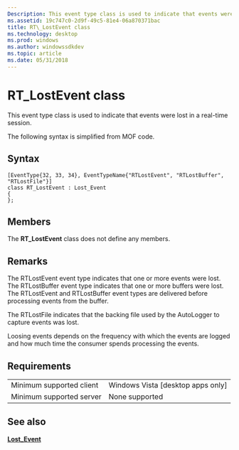 ```yaml
---
Description: This event type class is used to indicate that events were lost in a real-time session. The following syntax is simplified from MOF code.
ms.assetid: 19c747c0-2d9f-49c5-81e4-06a870371bac
title: RT\_LostEvent class
ms.technology: desktop
ms.prod: windows
ms.author: windowssdkdev
ms.topic: article
ms.date: 05/31/2018
---
```


# RT\_LostEvent class

This event type class is used to indicate that events were lost in a real-time session.

The following syntax is simplified from MOF code.

## Syntax

``` syntax
[EventType{32, 33, 34}, EventTypeName{"RTLostEvent", "RTLostBuffer", "RTLostFile"}]
class RT_LostEvent : Lost_Event
{
};
```

## Members

The **RT\_LostEvent** class does not define any members.

## Remarks

The RTLostEvent event type indicates that one or more events were lost. The RTLostBuffer event type indicates that one or more buffers were lost. The RTLostEvent and RTLostBuffer event types are delivered before processing events from the buffer.

The RTLostFile indicates that the backing file used by the AutoLogger to capture events was lost.

Loosing events depends on the frequency with which the events are logged and how much time the consumer spends processing the events.

## Requirements



|                                     |                                                |
|-------------------------------------|------------------------------------------------|
| Minimum supported client<br/> | Windows Vista \[desktop apps only\]<br/> |
| Minimum supported server<br/> | None supported<br/>                      |



## See also

<dl> <dt>

[**Lost\_Event**](lost-event.md)
</dt> </dl>

 

 




